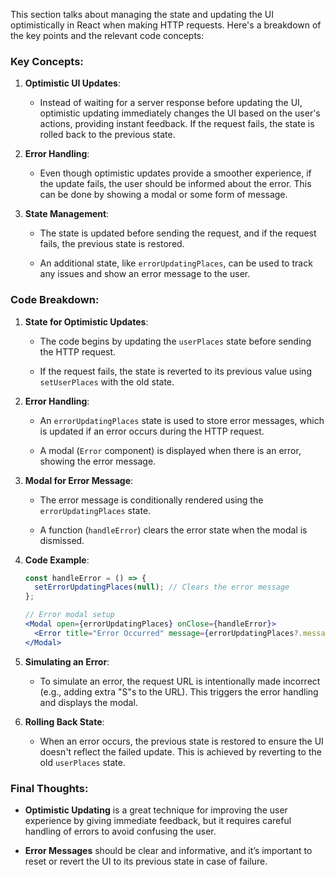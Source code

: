 This section talks about managing the state and updating the UI optimistically in React when making HTTP requests. Here's a breakdown of the key points and the relevant code concepts:

### Key Concepts:

1. **Optimistic UI Updates**:
    
    - Instead of waiting for a server response before updating the UI, optimistic updating immediately changes the UI based on the user's actions, providing instant feedback. If the request fails, the state is rolled back to the previous state.
        
2. **Error Handling**:
    
    - Even though optimistic updates provide a smoother experience, if the update fails, the user should be informed about the error. This can be done by showing a modal or some form of message.
        
3. **State Management**:
    
    - The state is updated before sending the request, and if the request fails, the previous state is restored.
        
    - An additional state, like `errorUpdatingPlaces`, can be used to track any issues and show an error message to the user.
        

### Code Breakdown:

1. **State for Optimistic Updates**:
    
    - The code begins by updating the `userPlaces` state before sending the HTTP request.
        
    - If the request fails, the state is reverted to its previous value using `setUserPlaces` with the old state.
        
2. **Error Handling**:
    
    - An `errorUpdatingPlaces` state is used to store error messages, which is updated if an error occurs during the HTTP request.
        
    - A modal (`Error` component) is displayed when there is an error, showing the error message.
        
3. **Modal for Error Message**:
    
    - The error message is conditionally rendered using the `errorUpdatingPlaces` state.
        
    - A function (`handleError`) clears the error state when the modal is dismissed.
        
4. **Code Example**:
    
    ```jsx
    const handleError = () => {
      setErrorUpdatingPlaces(null); // Clears the error message
    };
    
    // Error modal setup
    <Modal open={errorUpdatingPlaces} onClose={handleError}>
      <Error title="Error Occurred" message={errorUpdatingPlaces?.message || "Failed to update places"} />
    </Modal>
    ```
    
5. **Simulating an Error**:
    
    - To simulate an error, the request URL is intentionally made incorrect (e.g., adding extra "S"s to the URL). This triggers the error handling and displays the modal.
        
6. **Rolling Back State**:
    
    - When an error occurs, the previous state is restored to ensure the UI doesn't reflect the failed update. This is achieved by reverting to the old `userPlaces` state.
        

### Final Thoughts:

- **Optimistic Updating** is a great technique for improving the user experience by giving immediate feedback, but it requires careful handling of errors to avoid confusing the user.
    
- **Error Messages** should be clear and informative, and it’s important to reset or revert the UI to its previous state in case of failure.
    
